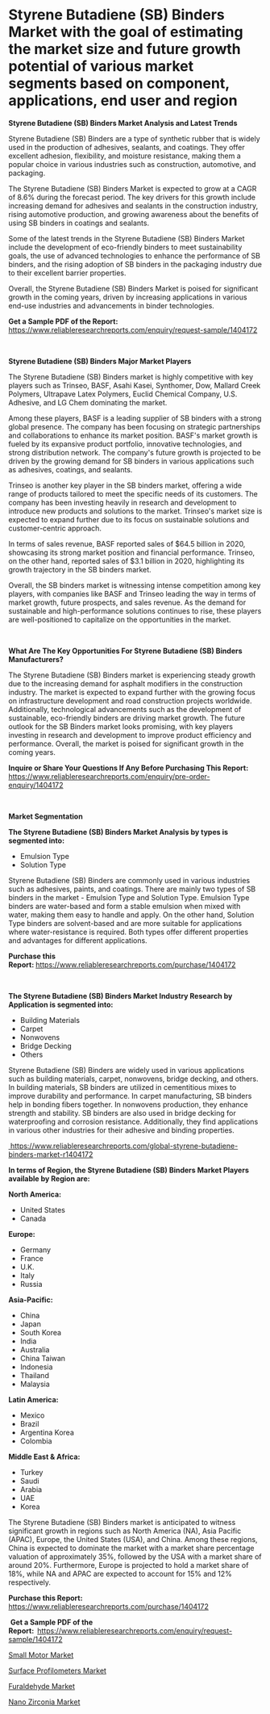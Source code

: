<p><h1>Styrene Butadiene (SB) Binders Market with the goal of estimating the market size and future growth potential of various market segments based on component, applications, end user and region</h1></p><p><strong>Styrene Butadiene (SB) Binders Market Analysis and Latest Trends</strong></p>
<p><p>Styrene Butadiene (SB) Binders are a type of synthetic rubber that is widely used in the production of adhesives, sealants, and coatings. They offer excellent adhesion, flexibility, and moisture resistance, making them a popular choice in various industries such as construction, automotive, and packaging.</p><p>The Styrene Butadiene (SB) Binders Market is expected to grow at a CAGR of 8.6% during the forecast period. The key drivers for this growth include increasing demand for adhesives and sealants in the construction industry, rising automotive production, and growing awareness about the benefits of using SB binders in coatings and sealants.</p><p>Some of the latest trends in the Styrene Butadiene (SB) Binders Market include the development of eco-friendly binders to meet sustainability goals, the use of advanced technologies to enhance the performance of SB binders, and the rising adoption of SB binders in the packaging industry due to their excellent barrier properties.</p><p>Overall, the Styrene Butadiene (SB) Binders Market is poised for significant growth in the coming years, driven by increasing applications in various end-use industries and advancements in binder technologies.</p></p>
<p><strong>Get a Sample PDF of the Report:&nbsp;</strong> <a href="https://www.reliableresearchreports.com/enquiry/request-sample/1404172">https://www.reliableresearchreports.com/enquiry/request-sample/1404172</a></p>
<p>&nbsp;</p>
<p><strong>Styrene Butadiene (SB) Binders Major Market Players</strong></p>
<p><p>The Styrene Butadiene (SB) Binders market is highly competitive with key players such as Trinseo, BASF, Asahi Kasei, Synthomer, Dow, Mallard Creek Polymers, Ultrapave Latex Polymers, Euclid Chemical Company, U.S. Adhesive, and LG Chem dominating the market. </p><p>Among these players, BASF is a leading supplier of SB binders with a strong global presence. The company has been focusing on strategic partnerships and collaborations to enhance its market position. BASF's market growth is fueled by its expansive product portfolio, innovative technologies, and strong distribution network. The company's future growth is projected to be driven by the growing demand for SB binders in various applications such as adhesives, coatings, and sealants.</p><p>Trinseo is another key player in the SB binders market, offering a wide range of products tailored to meet the specific needs of its customers. The company has been investing heavily in research and development to introduce new products and solutions to the market. Trinseo's market size is expected to expand further due to its focus on sustainable solutions and customer-centric approach.</p><p>In terms of sales revenue, BASF reported sales of $64.5 billion in 2020, showcasing its strong market position and financial performance. Trinseo, on the other hand, reported sales of $3.1 billion in 2020, highlighting its growth trajectory in the SB binders market.</p><p>Overall, the SB binders market is witnessing intense competition among key players, with companies like BASF and Trinseo leading the way in terms of market growth, future prospects, and sales revenue. As the demand for sustainable and high-performance solutions continues to rise, these players are well-positioned to capitalize on the opportunities in the market.</p></p>
<p>&nbsp;</p>
<p><strong>What Are The Key Opportunities For Styrene Butadiene (SB) Binders Manufacturers?</strong></p>
<p><p>The Styrene Butadiene (SB) Binders market is experiencing steady growth due to the increasing demand for asphalt modifiers in the construction industry. The market is expected to expand further with the growing focus on infrastructure development and road construction projects worldwide. Additionally, technological advancements such as the development of sustainable, eco-friendly binders are driving market growth. The future outlook for the SB Binders market looks promising, with key players investing in research and development to improve product efficiency and performance. Overall, the market is poised for significant growth in the coming years.</p></p>
<p><strong>Inquire or Share Your Questions If Any Before Purchasing This Report:</strong> <a href="https://www.reliableresearchreports.com/enquiry/pre-order-enquiry/1404172">https://www.reliableresearchreports.com/enquiry/pre-order-enquiry/1404172</a></p>
<p>&nbsp;</p>
<p><strong>Market Segmentation</strong></p>
<p><strong>The Styrene Butadiene (SB) Binders Market Analysis by types is segmented into:</strong></p>
<p><ul><li>Emulsion Type</li><li>Solution Type</li></ul></p>
<p><p>Styrene Butadiene (SB) Binders are commonly used in various industries such as adhesives, paints, and coatings. There are mainly two types of SB binders in the market - Emulsion Type and Solution Type. Emulsion Type binders are water-based and form a stable emulsion when mixed with water, making them easy to handle and apply. On the other hand, Solution Type binders are solvent-based and are more suitable for applications where water-resistance is required. Both types offer different properties and advantages for different applications.</p></p>
<p><strong>Purchase this Report:&nbsp;</strong><a href="https://www.reliableresearchreports.com/purchase/1404172">https://www.reliableresearchreports.com/purchase/1404172</a></p>
<p>&nbsp;</p>
<p><strong>The Styrene Butadiene (SB) Binders Market Industry Research by Application is segmented into:</strong></p>
<p><ul><li>Building Materials</li><li>Carpet</li><li>Nonwovens</li><li>Bridge Decking</li><li>Others</li></ul></p>
<p><p>Styrene Butadiene (SB) Binders are widely used in various applications such as building materials, carpet, nonwovens, bridge decking, and others. In building materials, SB binders are utilized in cementitious mixes to improve durability and performance. In carpet manufacturing, SB binders help in bonding fibers together. In nonwovens production, they enhance strength and stability. SB binders are also used in bridge decking for waterproofing and corrosion resistance. Additionally, they find applications in various other industries for their adhesive and binding properties.</p></p>
<p><a href="https://www.reliableresearchreports.com/global-styrene-butadiene-binders-market-r1404172">&nbsp;https://www.reliableresearchreports.com/global-styrene-butadiene-binders-market-r1404172</a></p>
<p><strong>In terms of Region, the Styrene Butadiene (SB) Binders Market Players available by Region are:</strong></p>
<p>
    <p> <strong> North America: </strong>
        <ul>
            <li>United States</li>
            <li>Canada</li>
        </ul>
        </p> 
    <p> <strong> Europe: </strong>
        <ul>
            <li>Germany</li>
            <li>France</li>
            <li>U.K.</li>
            <li>Italy</li>
            <li>Russia</li>
        </ul>
        </p> 
    <p> <strong> Asia-Pacific: </strong>
        <ul>
            <li>China</li>
            <li>Japan</li>
            <li>South Korea</li>
            <li>India</li>
            <li>Australia</li>
            <li>China Taiwan</li>
            <li>Indonesia</li>
            <li>Thailand</li>
            <li>Malaysia</li>
        </ul>
        </p> 
    <p> <strong> Latin America: </strong>
        <ul>
            <li>Mexico</li>
            <li>Brazil</li>
            <li>Argentina Korea</li>
            <li>Colombia</li>
        </ul>
        </p> 
    <p> <strong> Middle East & Africa: </strong>
        <ul>
            <li>Turkey</li>
            <li>Saudi</li>
            <li>Arabia</li>
            <li>UAE</li>
            <li>Korea</li>
        </ul>
    </p>
    </p>
<p><p>The Styrene Butadiene (SB) Binders market is anticipated to witness significant growth in regions such as North America (NA), Asia Pacific (APAC), Europe, the United States (USA), and China. Among these regions, China is expected to dominate the market with a market share percentage valuation of approximately 35%, followed by the USA with a market share of around 20%. Furthermore, Europe is projected to hold a market share of 18%, while NA and APAC are expected to account for 15% and 12% respectively.</p></p>
<p><strong>Purchase this Report: </strong><a href="https://www.reliableresearchreports.com/purchase/1404172">https://www.reliableresearchreports.com/purchase/1404172</a></p>
<p>&nbsp;<strong>Get a Sample PDF of the Report:&nbsp;&nbsp;</strong><a href="https://www.reliableresearchreports.com/enquiry/request-sample/1404172">https://www.reliableresearchreports.com/enquiry/request-sample/1404172</a></p>
<p><strong></strong></p>
<p><p><a href="https://medium.com/@maryroseguilty/small-motor-market-a-global-and-regional-analysis-2024-2031-d16121b3a42f">Small Motor Market</a></p><p><a href="https://medium.com/@loganunn65756/comprehensive-analysis-of-the-global-surface-profilometers-market-growth-trends-market-forecasts-37313429a5f9">Surface Profilometers Market</a></p><p><a href="https://github.com/carlLane655/Market-Research-Report-List-1/blob/main/furaldehyde-market.md">Furaldehyde Market</a></p><p><a href="https://github.com/BriaAbshire/Market-Research-Report-List-1/blob/main/nano-zirconia-market.md">Nano Zirconia Market</a></p></p>